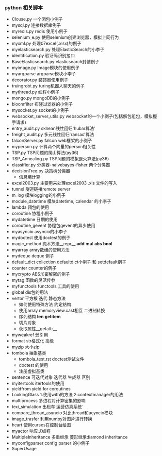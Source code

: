 ### python 相关脚本
- Clouse.py      一个闭包小例子  
- mysql.py       连接数据库例子
- myredis.py      redis 使用小例子
- selenium_e.py   使用selenium创建浏览器，模拟上网行为
- myxml.py        处理07excel(.xlsx)的例子
- myelasticsearch.py   处理ElasticSearch的小李子
- identification.py    验证码识别接口
- BaseElasticsearch.py   elasticsearch封装例子
- myimage.py          Image模块的使用例子
- myargparse          argparse模块小李子
- decorator.py          装饰器使用例子
- truingrobt.py         turing机器人聊天的例子
- mythread.py          线程小例子
- mongo.py              mongoDB的小例子
- bloomfilter            布隆过滤器的小例子
- mysocket.py            socket的小例子
- websocket_server_utils.py         websocket的一个小例子(包括解包组包，模拟握手请求)
- entry_audit.py             sklrean线性回归'hubar算法'
- freight_audit.py           多元线性回归'ransac'算法
- falconServer.py            falcon web框架的小例子
- myperson.py              计算两个向量的person相关性
- TSP.py                 TSP问题的爬山算法(py36)
- TSP_Annealing.py                 TSP问题的模拟退火算法(py36)
- classifier.py           分类器-naivebayes-fisher 两个分类器
- decisionTree.py         决策树分类器
   + 信息熵计算
- excel2003.py       主要用来处理excel2003 .xls 文件的写入
- tunnel             隧道链接remote server
- m_log              模块logging的小例子
- module_datetime    模块datetime, calendar 的小李子
- lambda            闭包的使用
- coroutine         协程小例子
- mydatetime        日期的使用
- coroutine_gevent    协程包gevent的异步使用
- myasyncio    asyncio的小李子
- mydoctest           使用doctest的例子
- magic_method     魔术方法__repr__ __add__ __mul__ __abs__ __bool__
- myarray          array数组的使用方法
- mydeque       deque 例子
- default_dict   collection defaultdict小例子 和 setdefault例子
- counter     counter的例子 
- mycrypto     AES加密解密的例子
- mytag      函数的灵活传参 
- myfunctools  functools 工具的使用
- global   dis包的用法
- vertor   平方根 迭代 静态方法 
  + 如何使用特殊方法 约定结构
  + 使用array memoryview.cast相互 二进制转换
  + 序列结构  __len__ __getitem__
  + 切片对象
  + 获取属性__getattr__
-  myweakref   弱引用
- format      str格式化 高级
- myzip    大小zip
- tombola   抽象基类 
  + tombola_test.rst   doctest测试文件
  + doctest 的使用
  + 注册虚拟基类
- sentence    可迭代对象 迭代器 生成器 区别
- myitertools   itertools的使用
- yieldfrom    yield for coroutines
- LookingGlass  1.使用with的方法 2.contextmanager的用法
- multiprocess  多进程对计算密集的影响
- texi_simulation  出租车 运营仿真系统` 
- compare_thread_asyncio  对比thread和acyncio模块
- image_trasfer 利用numpy对图片进行转换
- heart     使用curses在控制台绘图
- myactor     响应式编程
- MultipleInheritance  多重继承 菱形继承diamond inheritance
- myconfigparser        config parser 的小例子
- SuperUsage
